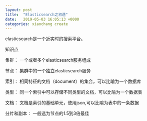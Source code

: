 ```yaml
---
layout: post
title:  "Elasticsearch之初遇"
date:   2019-05-03 16:05:13 +0000
categories: xiaochang create
---
```



elasticsearch是一个近实时的搜索平台。

知识点

集群： 一个或者多个elasticsearch服务组成

节点： 集群中的一个独立elasticsearch服务

索引： 相同特征的文档（document）的集合，可以比喻为一个数据库

类型： 同一个索引中可以存储不同类型的文档，可以比喻为一个数据表

文档： 文档是索引的基础单元，使用json,可以比喻为表中的一条数据

分片和副本： 一般选为节点的1.5到3倍最佳

